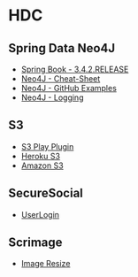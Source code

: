 HDC
===

Spring Data Neo4J
---
* [Spring Book - 3.4.2.RELEASE](http://docs.spring.io/spring-data/neo4j/docs/3.4.2.RELEASE/reference/html/)
* [Neo4J - Cheat-Sheet](http://docs.neo4j.org/spring/SpringDataNeo4j_DeveloperNotes.pdf)
* [Neo4J - GitHub Examples](https://github.com/spring-projects/spring-data-neo4j)
* [Neo4J - Logging](http://stackoverflow.com/questions/8958583/is-there-a-way-to-log-queries-on-neo4j-like-hibernate)

S3
---
* [S3 Play Plugin](https://github.com/Rhinofly/play-s3)
* [Heroku S3](https://devcenter.heroku.com/articles/s3)
* [Amazon S3](http://aws.amazon.com/s3/)

SecureSocial
---
* [UserLogin](http://www.securesocial.ws/)

Scrimage
---
* [Image Resize](https://github.com/sksamuel/scrimage)
